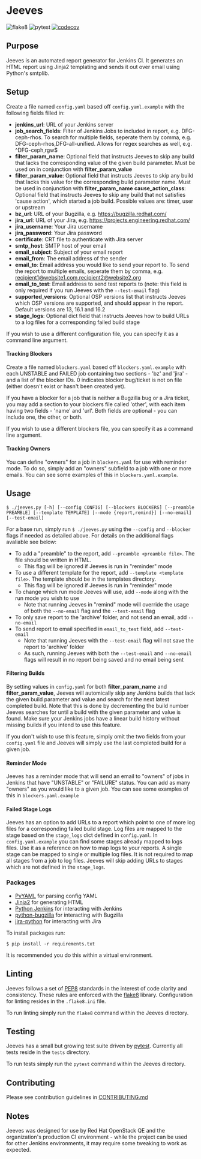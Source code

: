 # Jeeves
![flake8](https://github.com/nathan-weinberg/jeeves/workflows/flake8/badge.svg)
![pytest](https://github.com/nathan-weinberg/jeeves/workflows/pytest/badge.svg)
[![codecov](https://codecov.io/gh/nathan-weinberg/jeeves/branch/master/graph/badge.svg)](https://codecov.io/gh/nathan-weinberg/jeeves)

## Purpose
Jeeves is an automated report generator for Jenkins CI. It generates an HTML report using Jinja2 templating and sends it out over email using Python's smtplib.

## Setup
Create a file named `config.yaml` based off `config.yaml.example` with the following fields filled in:
- **jenkins_url**: URL of your Jenkins server
- **job_search_fields**: Filter of Jenkins Jobs to included in report, e.g. DFG-ceph-rhos. To search for multiple fields, seperate them by comma, e.g. DFG-ceph-rhos,DFG-all-unified. Allows for regex searches as well, e.g. ^DFG-ceph,rgw$
- **filter_param_name**: Optional field that instructs Jeeves to skip any build that lacks the corresponding value of the given build parameter. Must be used on in conjunction with **filter_param_value**
- **filter_param_value**: Optional field that instructs Jeeves to skip any build that lacks this value for the corresponding build parameter name. Must be used in conjunction with **filter_param_name**
**cause_action_class**: Optional field that instructs Jeeves to skip any build that not satisfies 'cause action', which started a job build. Possible values are: timer, user or upstream
- **bz_url**: URL of your Bugzilla, e.g. https://bugzilla.redhat.com/
- **jira_url**: URL of your Jira, e.g. https://projects.engineering.redhat.com/
- **jira_username**: Your Jira username
- **jira_password**: Your Jira password
- **certificate**: CRT file to authenticate with Jira server
- **smtp_host**: SMTP host of your email
- **email_subject**: Subject of your email report
- **email_from**: The email address of the sender
- **email_to**: Email address you would like to send your report to. To send the report to multiple emails, seperate them by comma, e.g. recipient1@website1.com,recipient2@website2.org
- **email_to_test**: Email address to send test reports to (note: this field is only required if you run Jeeves with the `--test-email` flag)
- **supported_versions**: Optional OSP versions list that instructs Jeeves which OSP versions are supported, and should appear in the report. Default versions are 13, 16.1 and 16.2
- **stage_logs**: Optional dict field that instructs Jeeves how to build URLs to a log files for a corresponding failed build stage

If you wish to use a different configuration file, you can specify it as a command line argument.

#### Tracking Blockers
Create a file named `blockers.yaml` based off `blockers.yaml.example` with each UNSTABLE and FAILED job containing two sections - 'bz' and 'jira' - and a list of the blocker IDs. 0 indicates blocker bug/ticket is not on file (either doesn't exist or hasn't been created yet).

If you have a blocker for a job that is neither a Bugzilla bug or a Jira ticket, you may add a section to your blockers file called 'other', with each item having two fields - 'name' and 'url'. Both fields are optional - you can include one, the other, or both.

If you wish to use a different blockers file, you can specify it as a command line argument.

#### Tracking Owners
You can define "owners" for a job in `blockers.yaml` for use with reminder mode. To do so, simply add an "owners" subfield to a job with one or more emails. You can see some examples of this in `blockers.yaml.example`.

## Usage
`$ ./jeeves.py [-h] [--config CONFIG] [--blockers BLOCKERS] [--preamble PREAMBLE] [--template TEMPLATE] [--mode {report,remind}] [--no-email] [--test-email]`

For a base run, simply run `$ ./jeeves.py` using the `--config` and `--blocker` flags if needed as detailed above. For details on the additional flags avaliable see below:
- To add a "preamble" to the report, add `--preamble <preamble file>`. The file should be written in HTML.
    - This flag will be ignored if Jeeves is run in "reminder" mode
- To use a different template for the report, add `--template <template file>`.  The template should be in the templates directory.
    - This flag will be ignored if Jeeves is run in "reminder" mode
- To change which run mode Jeeves will use, add `--mode` along with the run mode you wish to use
    - Note that running Jeeves in "remind" mode will override the usage of both the `--no-email` flag and the `--test-email` flag
- To only save report to the 'archive' folder, and not send an email, add `--no-email`
- To send report to email specified in `email_to_test` field, add `--test-email`
	- Note that running Jeeves with the `--test-email` flag will not save the report to 'archive' folder
	- As such, running Jeeves with both the `--test-email` and `--no-email` flags will result in no report being saved and no email being sent

#### Filtering Builds
By setting values in `config.yaml` for both **filter_param_name** and **filter_param_value**, Jeeves will automically skip any Jenkins builds that lack the given build parameter and value and search for the next latest completed build. Note that this is done by decrementing the build number Jeeves searches for until a build with the given parameter and value is found. Make sure your Jenkins jobs have a linear build history without missing builds if you intend to use this feature.

If you don't wish to use this feature, simply omit the two fields from your `config.yaml` file and Jeeves will simply use the last completed build for a given job.

#### Reminder Mode
Jeeves has a reminder mode that will send an email to "owners" of jobs in Jenkins that have "UNSTABLE" or "FAILURE" status. You can add as many "owners" as you would like to a given job. You can see some examples of this in `blockers.yaml.example` 

#### Failed Stage Logs
Jeeves has an option to add URLs to a report which point to one of more log files for a corresponding failed build stage. Log files are mapped to the stage based on the `stage_logs` dict defined in `config.yaml`. In 
`config.yaml.example` you can find some stages already mapped to logs files. Use it as a reference on how to map logs to your reports. A single stage can be mapped to single or multiple log files. It is not required to map all stages from a job to log files. Jeeves will skip adding URLs to stages which are not defined in the `stage_logs`.

### Packages
- [PyYAML](https://pyyaml.org/) for parsing config YAML
- [Jinja2](https://jinja.palletsprojects.com/en/2.10.x/) for generating HTML
- [Python Jenkins](https://python-jenkins.readthedocs.io/en/latest/) for interacting with Jenkins
- [python-bugzilla](https://github.com/python-bugzilla/python-bugzilla) for interacting with Bugzilla
- [jira-python](https://jira.readthedocs.io/en/master/index.html) for interacting with Jira

To install packages run:

`$ pip install -r requirements.txt`

It is recommended you do this within a virtual environment.

## Linting
Jeeves follows a set of [PEP8](https://www.python.org/dev/peps/pep-0008/) standards in the interest of code clarity and consistency. These rules are enforced with the [flake8](https://flake8.pycqa.org/en/latest/) library. Configuration for linting resides in the `.flake8.ini` file.

To run linting simply run the `flake8` command within the Jeeves directory.

## Testing
Jeeves has a small but growing test suite driven by [pytest](https://docs.pytest.org/en/latest/index.html). Currently all tests reside in the `tests` directory.

To run tests simply run the `pytest` command within the Jeeves directory.

## Contributing
Please see contribution guidelines in [CONTRIBUTING.md](CONTRIBUTING.md)

## Notes
Jeeves was designed for use by Red Hat OpenStack QE and the organization's production CI environment - while the project can be used for other Jenkins environments, it may require some tweaking to work as expected.
